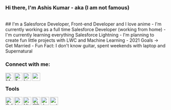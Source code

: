 ### Hi there, I'm Ashis Kumar - aka (I am not famous)
<br/>
## I'm a Salesforce Developer, Front-end Developer and I love anime
- I'm currently working as a full time Salesforce Developer (working from home)
- I'm currently learning everything Salesforce Lightning
- I'm planning to create fun little projects with LWC and Machine Learning
- 2021 Goals -> Get Married
- Fun Fact: I don't know guitar, spent weekends with laptop and Supernatural

### Connect with me:

[<img align="left" width="25px" alt="My Website" src="https://www.svgrepo.com/show/310884/globe.svg"/>][website]
[<img align="left" width="25px" alt="Twitter" src="https://www.svgrepo.com/show/137277/twitter.svg"/>][twitter]
[<img align="left" width="25px" alt="Linkedin" src="https://www.svgrepo.com/show/128403/linkedin.svg"/>][linkedin]
[<img align="left" width="25px" alt="medium.com" src="https://www.svgrepo.com/show/128403/linkedin.svg"/>][medium]

<br />

### Tools
[<img align="left" width="25px" alt="Salesforce" src="https://www.svgrepo.com/show/303235/salesforce-2-logo.svg" />][salesforce]
[<img align="left" width="25px" alt="Lightning" src="https://www.svgrepo.com/show/75261/lightning.svg"/>][salesforce]
[<img align="left" width="25px" alt="Html5" src="https://www.svgrepo.com/show/183637/html5.svg"/>][salesforce]
[<img align="left" width="25px" alt="CSS3" src="https://www.svgrepo.com/show/303263/css3-logo.svg"/>][salesforce]
[<img align="left" width="25px" alt="Javascript" src="https://www.svgrepo.com/show/303206/javascript-logo.svg"/>][salesforce]
[<img align="left" width="25px" alt="python" src="https://www.svgrepo.com/show/303532/python-3-logo.svg"/>][salesforce]

<br />
<br />

[website]: https://google.com
[medium]: https://medium.com/ashiskumarmaharana
[twitter]: https://twitter.com/ashis_maharana
[linkedin]: https://linkedin.com/in/ashis-kumar-maharana-5014bb163
[salesforce]: https://trailhead.me/id/ashiskumar